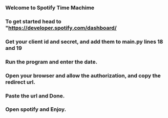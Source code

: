 ### Welcome to Spotify Time Machime 

### To get started head to "https://developer.spotify.com/dashboard/

### Get your client id and secret, and add them to main.py lines 18 and 19

### Run the program and enter the date.

### Open your browser and allow the authorization, and copy the redirect url.

### Paste the url and Done.

### Open spotify and Enjoy.